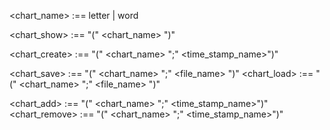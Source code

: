 <!-- Variable for setting the chart name -->
<chart_name> :== letter | word

<!-- A command displaying the chart on screen -->
<chart_show> :== "(" <chart_name> ")"

<!-- A command for creating the chart from time stamp -->
<chart_create> :== "(" <chart_name> ";" <time_stamp_name>")"

<!-- Chart commands for file -->
<chart_save> :== "(" <chart_name> ";" <file_name> ")"
<chart_load> :== "(" <chart_name> ";" <file_name> ")"

<!-- Multiline commands -->
<chart_add> :== "(" <chart_name> ";" <time_stamp_name>")"
<chart_remove> :== "(" <chart_name> ";" <time_stamp_name>")"